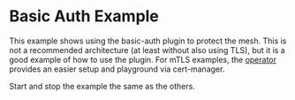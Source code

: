 # Basic Auth Example

This example shows using the basic-auth plugin to protect the mesh.
This is not a recommended architecture (at least without also using TLS), but it is a good example of how to use the plugin.
For mTLS examples, the [operator](https://github.com/webmeshproj/operator) provides an easier setup and playground via cert-manager.

Start and stop the example the same as the others.
